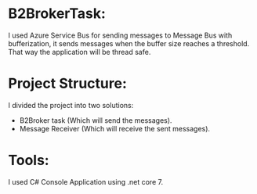 # B2BrokerTask:

I used Azure Service Bus for sending messages to Message Bus with bufferization, it sends messages when the buffer size reaches a threshold. 
That way the application will be thread safe.

# Project Structure:
I divided the project into two solutions: 
- B2Broker task (Which will send the messages). 
- Message Receiver (Which will receive the sent messages).

# Tools:
I used C# Console Application using .net core 7.
